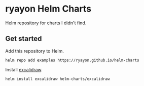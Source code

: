 # ryayon Helm Charts

Helm repository for charts I didn't find.

## Get started

Add this repository to Helm.

```shell
helm repo add examples https://ryayon.github.io/helm-charts
```

Install [excalidraw](https://excalidraw.com).

```shell
helm install excalidraw helm-charts/excalidraw
```